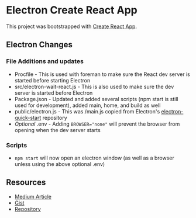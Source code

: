 # Electron Create React App

This project was bootstrapped with [Create React App](https://github.com/facebookincubator/create-react-app).

## Electron Changes

### File Additions and updates

* Procfile - This is used with foreman to make sure the React dev server is started before starting Electron
* src/electron-wait-react.js - This is also used to make sure the dev server is started before Electron
* Package.json - Updated and added several scripts (npm start is still used for development), added main, home, and build as well
* public/electron.js - This was /main.js copied from Electron's [electron-quick-start](https://github.com/electron/electron-quick-start) repository
* *Optional* .env - Adding `BROWSER="none"` will prevent the browser from opening when the dev server starts 

### Scripts
* `npm start` will now open an electron window (as well as a browser unless using the above optional .env)

## Resources

* [Medium Article](https://medium.freecodecamp.org/building-an-electron-application-with-create-react-app-97945861647c)
* [Gist](https://gist.github.com/matthewjberger/6f42452cb1a2253667942d333ff53404)
* [Repository](https://github.com/simonsankar/Vnime)